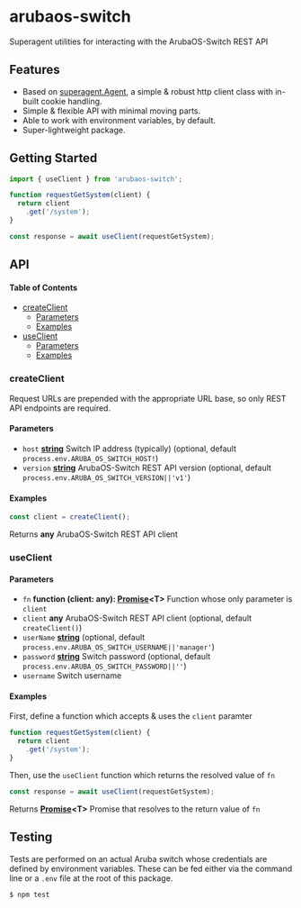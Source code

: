 # arubaos-switch

Superagent utilities for interacting with the ArubaOS-Switch REST API

## Features

-   Based on [superagent.Agent](https://visionmedia.github.io/superagent/#agents-for-global-state), a simple & robust http client class with in-built cookie handling.
-   Simple & flexible API with minimal moving parts.
-   Able to work with environment variables, by default.
-   Super-lightweight package.

## Getting Started

```javascript
import { useClient } from 'arubaos-switch';

function requestGetSystem(client) {
  return client
    .get('/system');
}

const response = await useClient(requestGetSystem);
```

## API

<!-- Generated by documentation.js. Update this documentation by updating the source code. -->

#### Table of Contents

-   [createClient](#createclient)
    -   [Parameters](#parameters)
    -   [Examples](#examples)
-   [useClient](#useclient)
    -   [Parameters](#parameters-1)
    -   [Examples](#examples-1)

### createClient

Request URLs are prepended with the appropriate URL base,
so only REST API endpoints are required.

#### Parameters

-   `host` **[string](https://developer.mozilla.org/docs/Web/JavaScript/Reference/Global_Objects/String)** Switch IP address (typically) (optional, default `process.env.ARUBA_OS_SWITCH_HOST!`)
-   `version` **[string](https://developer.mozilla.org/docs/Web/JavaScript/Reference/Global_Objects/String)** ArubaOS-Switch REST API version (optional, default `process.env.ARUBA_OS_SWITCH_VERSION||'v1'`)

#### Examples

```javascript
const client = createClient();
```

Returns **any** ArubaOS-Switch REST API client

### useClient

#### Parameters

-   `fn` **function (client: any): [Promise](https://developer.mozilla.org/docs/Web/JavaScript/Reference/Global_Objects/Promise)&lt;T>** Function whose only parameter is `client`
-   `client` **any** ArubaOS-Switch REST API client (optional, default `createClient()`)
-   `userName` **[string](https://developer.mozilla.org/docs/Web/JavaScript/Reference/Global_Objects/String)**  (optional, default `process.env.ARUBA_OS_SWITCH_USERNAME||'manager'`)
-   `password` **[string](https://developer.mozilla.org/docs/Web/JavaScript/Reference/Global_Objects/String)** Switch password (optional, default `process.env.ARUBA_OS_SWITCH_PASSWORD||''`)
-   `username`  Switch username

#### Examples

First, define a function which accepts & uses the `client` paramter


```javascript
function requestGetSystem(client) {
  return client
    .get('/system');
}
```

Then, use the `useClient` function which returns the resolved value of `fn`


```javascript
const response = await useClient(requestGetSystem);
```

Returns **[Promise](https://developer.mozilla.org/docs/Web/JavaScript/Reference/Global_Objects/Promise)&lt;T>** Promise that resolves to the return value of `fn`

## Testing

Tests are performed on an actual Aruba switch whose credentials are defined by environment variables.
These can be fed either via the command line or a `.env` file at the root of this package.

```bash
$ npm test
```
